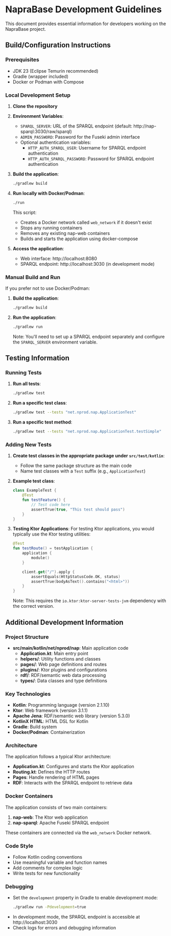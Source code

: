 # NapraBase Development Guidelines

This document provides essential information for developers working on the NapraBase project.

## Build/Configuration Instructions

### Prerequisites

- JDK 23 (Eclipse Temurin recommended)
- Gradle (wrapper included)
- Docker or Podman with Compose

### Local Development Setup

1. **Clone the repository**

2. **Environment Variables**:
   - `SPARQL_SERVER`: URL of the SPARQL endpoint (default: http://nap-sparql:3030/raw/sparql)
   - `ADMIN_PASSWORD`: Password for the Fuseki admin interface
   - Optional authentication variables:
     - `HTTP_AUTH_SPARQL_USER`: Username for SPARQL endpoint authentication
     - `HTTP_AUTH_SPARQL_PASSWORD`: Password for SPARQL endpoint authentication

3. **Build the application**:
   ```bash
   ./gradlew build
   ```

4. **Run locally with Docker/Podman**:
   ```bash
   ./run
   ```
   This script:
   - Creates a Docker network called `web_network` if it doesn't exist
   - Stops any running containers
   - Removes any existing nap-web containers
   - Builds and starts the application using docker-compose

5. **Access the application**:
   - Web interface: http://localhost:8080
   - SPARQL endpoint: http://localhost:3030 (in development mode)

### Manual Build and Run

If you prefer not to use Docker/Podman:

1. **Build the application**:
   ```bash
   ./gradlew build
   ```

2. **Run the application**:
   ```bash
   ./gradlew run
   ```
   Note: You'll need to set up a SPARQL endpoint separately and configure the `SPARQL_SERVER` environment variable.

## Testing Information

### Running Tests

1. **Run all tests**:
   ```bash
   ./gradlew test
   ```

2. **Run a specific test class**:
   ```bash
   ./gradlew test --tests "net.nprod.nap.ApplicationTest"
   ```

3. **Run a specific test method**:
   ```bash
   ./gradlew test --tests "net.nprod.nap.ApplicationTest.testSimple"
   ```

### Adding New Tests

1. **Create test classes in the appropriate package under `src/test/kotlin`**:
   - Follow the same package structure as the main code
   - Name test classes with a `Test` suffix (e.g., `ApplicationTest`)

2. **Example test class**:
   ```kotlin
   class ExampleTest {
       @Test
       fun testFeature() {
           // Test code here
           assertTrue(true, "This test should pass")
       }
   }
   ```

3. **Testing Ktor Applications**:
   For testing Ktor applications, you would typically use the Ktor testing utilities:
   ```kotlin
   @Test
   fun testRoute() = testApplication {
       application {
           module()
       }

       client.get("/").apply {
           assertEquals(HttpStatusCode.OK, status)
           assertTrue(bodyAsText().contains("<html>"))
       }
   }
   ```
   Note: This requires the `io.ktor:ktor-server-tests-jvm` dependency with the correct version.

## Additional Development Information

### Project Structure

- **src/main/kotlin/net/nprod/nap**: Main application code
  - **Application.kt**: Main entry point
  - **helpers/**: Utility functions and classes
  - **pages/**: Web page definitions and routes
  - **plugins/**: Ktor plugins and configurations
  - **rdf/**: RDF/semantic web data processing
  - **types/**: Data classes and type definitions

### Key Technologies

- **Kotlin**: Programming language (version 2.1.10)
- **Ktor**: Web framework (version 3.1.1)
- **Apache Jena**: RDF/semantic web library (version 5.3.0)
- **KotlinX HTML**: HTML DSL for Kotlin
- **Gradle**: Build system
- **Docker/Podman**: Containerization

### Architecture

The application follows a typical Ktor architecture:
- **Application.kt**: Configures and starts the Ktor application
- **Routing.kt**: Defines the HTTP routes
- **Pages**: Handle rendering of HTML pages
- **RDF**: Interacts with the SPARQL endpoint to retrieve data

### Docker Containers

The application consists of two main containers:
1. **nap-web**: The Ktor web application
2. **nap-sparql**: Apache Fuseki SPARQL endpoint

These containers are connected via the `web_network` Docker network.

### Code Style

- Follow Kotlin coding conventions
- Use meaningful variable and function names
- Add comments for complex logic
- Write tests for new functionality

### Debugging

- Set the `development` property in Gradle to enable development mode:
  ```bash
  ./gradlew run -Pdevelopment=true
  ```
- In development mode, the SPARQL endpoint is accessible at http://localhost:3030
- Check logs for errors and debugging information
